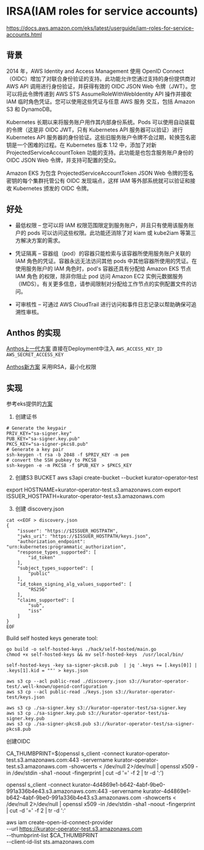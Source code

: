 # IRSA(IAM roles for service accounts)

https://docs.aws.amazon.com/eks/latest/userguide/iam-roles-for-service-accounts.html

## 背景

2014 年，AWS Identity and Access Management 使用 OpenID Connect（OIDC）增加了对联合身份验证的支持。此功能允许您通过支持的身份提供商对 AWS API 调用进行身份验证，并获得有效的 OIDC JSON Web 令牌（JWT）。您可以将此令牌传递到 AWS STS AssumeRoleWithWebIdentity API 操作并接收 IAM 临时角色凭证。您可以使用这些凭证与任意 AWS 服务 交互，包括 Amazon S3 和 DynamoDB。

Kubernetes 长期以来将服务账户用作其内部身份系统。Pods 可以使用自动装载的令牌（这是非 OIDC JWT，只有 Kubernetes API 服务器可以验证）进行 Kubernetes API 服务器的身份验证。这些旧服务账户令牌不会过期，轮换签名密钥是一个困难的过程。在 Kubernetes 版本 1.12 中，添加了对新 ProjectedServiceAccountToken 功能的支持。此功能是也包含服务账户身份的 OIDC JSON Web 令牌，并支持可配置的受众。

Amazon EKS 为包含 ProjectedServiceAccountToken JSON Web 令牌的签名密钥的每个集群托管公有 OIDC 发现端点，这样 IAM 等外部系统就可以验证和接收 Kubernetes 颁发的 OIDC 令牌。

## 好处

- 最低权限 – 您可以将 IAM 权限范围限定到服务账户，并且只有使用该服务账户的 pods 可以访问这些权限。此功能还消除了对 kiam 或 kube2iam 等第三方解决方案的需求。

- 凭证隔离 – 容器组（pod）的容器只能检索与该容器所使用服务账户关联的 IAM 角色的凭证。容器永远无法访问其他 pods 中其他容器所使用的凭证。在使用服务账户的 IAM 角色时，pod's 容器还具有分配给 Amazon EKS 节点 IAM 角色 的权限，除非你阻止 pod 访问 Amazon EC2 实例元数据服务（IMDS）。有关更多信息，请参阅限制对分配给工作节点的实例配置文件的访问。

- 可审核性 – 可通过 AWS CloudTrail 进行访问和事件日志记录以帮助确保可追溯性审核。

## Anthos 的实现

[Anthos上一代方案](https://cloud.google.com/anthos/clusters/docs/multi-cloud/aws/previous-generation/how-to/loadbalancer-alb)
    直接在Deployment中注入 `AWS_ACCESS_KEY_ID` `AWS_SECRET_ACCESS_KEY`
    
[Anthos新方案](https://cloud.google.com/anthos/clusters/docs/multi-cloud/aws/how-to/use-workload-identity-aws)
    采用IRSA，最小化权限

## 实现

参考eks提供的[方案](https://github.com/aws/amazon-eks-pod-identity-webhook/blob/master/SELF_HOSTED_SETUP.md)

1. 创建证书

```console
# Generate the keypair
PRIV_KEY="sa-signer.key"
PUB_KEY="sa-signer.key.pub"
PKCS_KEY="sa-signer-pkcs8.pub"
# Generate a key pair
ssh-keygen -t rsa -b 2048 -f $PRIV_KEY -m pem
# convert the SSH pubkey to PKCS8
ssh-keygen -e -m PKCS8 -f $PUB_KEY > $PKCS_KEY
```

2. 创建S3 BUCKET
aws s3api create-bucket --bucket kurator-operator-test


export HOSTNAME=kurator-operator-test.s3.amazonaws.com
export ISSUER_HOSTPATH=kurator-operator-test.s3.amazonaws.com

3. 创建 discovery.json

```console
cat <<EOF > discovery.json
{
    "issuer": "https://$ISSUER_HOSTPATH",
    "jwks_uri": "https://$ISSUER_HOSTPATH/keys.json",
    "authorization_endpoint": "urn:kubernetes:programmatic_authorization",
    "response_types_supported": [
        "id_token"
    ],
    "subject_types_supported": [
        "public"
    ],
    "id_token_signing_alg_values_supported": [
        "RS256"
    ],
    "claims_supported": [
        "sub",
        "iss"
    ]
}
EOF
```

Build self hosted keys generate tool:

```
go build -o self-hosted-keys ./hack/self-hosted/main.go
chmod +x self-hosted-keys && mv self-hosted-keys  /usr/local/bin/
```

```console
self-hosted-keys -key sa-signer-pkcs8.pub  | jq '.keys += [.keys[0]] | .keys[1].kid = ""' > keys.json
```

```console
aws s3 cp --acl public-read ./discovery.json s3://kurator-operator-test/.well-known/openid-configuration
aws s3 cp --acl public-read ./keys.json s3://kurator-operator-test/keys.json

aws s3 cp ./sa-signer.key s3://kurator-operator-test/sa-signer.key
aws s3 cp ./sa-signer.key.pub s3://kurator-operator-test/sa-signer.key.pub
aws s3 cp ./sa-signer-pkcs8.pub s3://kurator-operator-test/sa-signer-pkcs8.pub
```

创建OIDC

CA_THUMBPRINT=$(openssl s_client -connect kurator-operator-test.s3.amazonaws.com:443 -servername kurator-operator-test.s3.amazonaws.com -showcerts < /dev/null 2>/dev/null  |  openssl x509 -in /dev/stdin -sha1 -noout -fingerprint | cut -d '=' -f 2 | tr -d ':')


openssl s_client -connect kurator-4d4869e1-b642-4abf-9be0-991a336b4e43.s3.amazonaws.com:443 -servername kurator-4d4869e1-b642-4abf-9be0-991a336b4e43.s3.amazonaws.com -showcerts < /dev/null 2>/dev/null  |  openssl x509 -in /dev/stdin -sha1 -noout -fingerprint | cut -d '=' -f 2 | tr -d ':'

aws iam create-open-id-connect-provider \
     --url https://kurator-operator-test.s3.amazonaws.com \
     --thumbprint-list $CA_THUMBPRINT \
     --client-id-list sts.amazonaws.com